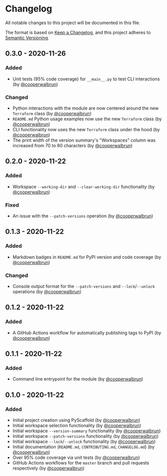 # Changelog

All notable changes to this project will be documented in this file.

The format is based on [Keep a Changelog](https://keepachangelog.com/en/1.0.0/),
and this project adheres to [Semantic Versioning](https://semver.org/spec/v2.0.0.html).

## 0.3.0 - 2020-11-26

### Added

* Unit tests (95% code coverage) for `__main__.py` to test CLI interactions (by [@cooperwalbrun](https://github.com/cooperwalbrun))

### Changed

* Python interactions with the module are now centered around the new `Terraform` class (by [@cooperwalbrun](https://github.com/cooperwalbrun))
* `README.md` Python usage examples now use the new `Terraform` class (by [@cooperwalbrun](https://github.com/cooperwalbrun))
* CLI functionality now uses the new `Terraform` class under the hood (by [@cooperwalbrun](https://github.com/cooperwalbrun))
* The print width of the version summary's "Workspaces" column was increased from 70 to 80 characters (by [@cooperwalbrun](https://github.com/cooperwalbrun))

## 0.2.0 - 2020-11-22

### Added

* Workspace `--working-dir` and `--clear-working-dir` functionality (by [@cooperwalbrun](https://github.com/cooperwalbrun))

### Fixed

* An issue with the `--patch-versions` operation (by [@cooperwalbrun](https://github.com/cooperwalbrun))

## 0.1.3 - 2020-11-22

### Added

* Markdown badges in `README.md` for PyPI version and code coverage (by [@cooperwalbrun](https://github.com/cooperwalbrun))

### Changed

* Console output format for the `--patch-versions` and `--lock`/`--unlock` operations (by [@cooperwalbrun](https://github.com/cooperwalbrun))

## 0.1.2 - 2020-11-22

### Added

* A GitHub Actions workflow for automatically publishing tags to PyPI (by [@cooperwalbrun](https://github.com/cooperwalbrun))

## 0.1.1 - 2020-11-22

### Added

* Command line entrypoint for the module (by [@cooperwalbrun](https://github.com/cooperwalbrun))

## 0.1.0 - 2020-11-22

### Added

* Initial project creation using PyScaffold (by [@cooperwalbrun](https://github.com/cooperwalbrun))
* Initial workspace selection functionality (by [@cooperwalbrun](https://github.com/cooperwalbrun))
* Initial workspace `--version-summary` functionality (by [@cooperwalbrun](https://github.com/cooperwalbrun))
* Initial workspace `--patch-versions` functionality (by [@cooperwalbrun](https://github.com/cooperwalbrun))
* Initial workspace `--lock`/`--unlock` functionality (by [@cooperwalbrun](https://github.com/cooperwalbrun))
* Initial documentation (`README.md`, `CONTRIBUTING.md`, `CHANGELOG.md`) (by [@cooperwalbrun](https://github.com/cooperwalbrun))
* Over 95% code coverage via unit tests (by [@cooperwalbrun](https://github.com/cooperwalbrun))
* GitHub Actions workflows for the `master` branch and pull requests respectively (by [@cooperwalbrun](https://github.com/cooperwalbrun))


